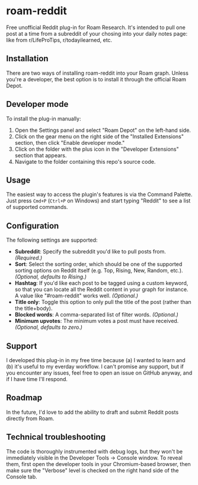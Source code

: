 # roam-reddit
Free unofficial Reddit plug-in for Roam Research. It's intended to pull one post at a time from a subreddit of your chosing into your daily notes page: like from r/LifeProTips, r/todayilearned, etc.

## Installation
There are two ways of installing roam-reddit into your Roam graph. Unless you're a developer, the best option is to install it through the official Roam Depot.

## Developer mode
To install the plug-in manually:

1. Open the Settings panel and select "Roam Depot" on the left-hand side.
2. Click on the gear menu on the right side of the "Installed Extensions" section, then click "Enable developer mode."
3. Click on the folder with the plus icon in the "Developer Extensions" section that appears.
4. Navigate to the folder containing this repo's source code.

## Usage

The easiest way to access the plugin's features is via the Command Palette. Just press `Cmd+P` (`Ctrl+P` on Windows) and start typing "Reddit" to see a list of supported commands.

<!-- TODO: Insert screenshot -->

## Configuration

The following settings are supported:

* **Subreddit**: Specify the subreddit you'd like to pull posts from. _(Required.)_
* **Sort**: Select the sorting order, which should be one of the supported sorting options on Reddit itself (e.g. Top, Rising, New, Random, etc.). _(Optional, defaults to Rising.)_
* **Hashtag**: If you'd like each post to be tagged using a custom keyword, so that you can locate all the Reddit content in your graph for instance. A value like "#roam-reddit" works well. _(Optional.)_
* **Title only**: Toggle this option to only pull the title of the post (rather than the title+body).
* **Blocked words**: A comma-separated list of filter words. _(Optional.)_
* **Minimum upvotes**: The minimum votes a post must have received. _(Optional, defaults to zero.)_

## Support

I developed this plug-in in my free time because (a) I wanted to learn and (b) it's useful to my everday workflow. I can't promise any support, but if you encounter any issues, feel free to open an issue on GitHub anyway, and if I have time I'll respond.

## Roadmap
In the future, I'd love to add the ability to draft and submit Reddit posts directly from Roam.

## Technical troubleshooting

The code is thoroughly instrumented with debug logs, but they won't be immediately visible in the Developer Tools -> Console window. To reveal them, first open the developer tools in your Chromium-based browser, then make sure the "Verbose" level is checked on the right hand side of the Console tab.